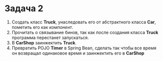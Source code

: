 # Задача 2
1. Создать класс **Truck**, унаследовать его от абстрактного класса **Car**, пометить его как _компонент_.
2. Прочитать о связывание бинов, так как после создания класса **Truck** программа перестанет запускаться.
3. В **CarShop** заинжектить **Truck**.
4. Превратить POJO **Timer** в Spring Bean, сделать так чтобы все время он возвращал одинаковое время и заинжектить его в **CarShop**